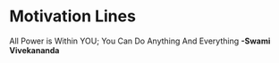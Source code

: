 #  Motivation Lines 

  All Power is Within YOU;
    You Can Do Anything 
      And Everything
  **-Swami Vivekananda**